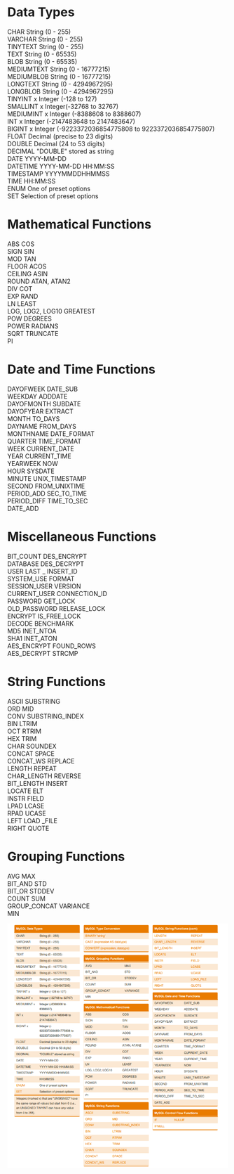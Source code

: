 # Data Types  
  
CHAR String       (0 - 255)  
VARCHAR String    (0 - 255)  
TINYTEXT String   (0 - 255)  
TEXT String       (0 - 65535)   
BLOB String       (0 - 65535)  
MEDIUMTEXT String (0 - 16777215)  
MEDIUMBLOB String (0 - 16777215)  
LONGTEXT String   (0 - 4294967295)  
LONGBLOB String   (0 - 4294967295)  
TINYINT x Integer (-128 to 127)  
SMALLINT x Integer(-32768 to 32767)  
MEDIUMINT x Integer (-8388608 to 8388607)  
INT x Integer     (-2147483648 to 2147483647)  
BIGINT x Integer  (-9223372036854775808 to 9223372036854775807)  
FLOAT Decimal     (precise to 23 digits)  
DOUBLE Decimal    (24 to 53 digits)  
DECIMAL "DOUBLE" stored as string  
DATE              YYYY-MM-DD  
DATETIME          YYYY-MM-DD HH:MM:SS  
TIMESTAMP         YYYYMMDDHHMMSS  
TIME              HH:MM:SS  
ENUM              One of preset options  
SET               Selection of preset options  
  
# Mathematical Functions  
  
ABS     COS  
SIGN    SIN  
MOD     TAN  
FLOOR   ACOS  
CEILING ASIN  
ROUND   ATAN, ATAN2  
DIV     COT  
EXP     RAND  
LN      LEAST   
LOG, LOG2, LOG10 GREATEST   
POW     DEGREES   
POWER   RADIANS   
SQRT    TRUNCATE  
PI  
  
# Date and Time Functions  
  
DAYOFWEEK DATE_SUB  
WEEKDAY ADDDATE  
DAYOFMONTH SUBDATE  
DAYOFYEAR EXTRACT   
MONTH TO_DAYS  
DAYNAME FROM_DAYS  
MONTHNAME DATE_FORMAT  
QUARTER TIME_FORMAT  
WEEK CURRENT_DATE  
YEAR CURRENT_TIME  
YEARWEEK NOW  
HOUR SYSDATE  
MINUTE UNIX_TIMESTAMP  
SECOND FROM_UNIXTIME  
PERIOD_ADD SEC_TO_TIME  
PERIOD_DIFF TIME_TO_SEC  
DATE_ADD  
  
# Miscellaneous Functions  
  
BIT_COUNT    DES_ENCRYPT  
DATABASE     DES_DECRYPT  
USER LAST  _ INSERT_ID  
SYSTEM_USE   FORMAT  
SESSION_USER VERSION  
CURRENT_USER CONNECTION_ID  
PASSWORD     GET_LOCK  
OLD_PA­SSWORD RELEASE_LOCK  
ENCRYPT      IS_FREE_LOCK  
DECODE       BENCHMARK  
MD5          INET_NTOA  
SHA1         INET_ATON  
AES_ENCRYPT  FOUND_ROWS  
AES_DECRYPT  STRCMP  
  
# String Functions  
  
ASCII       SUBSTRING  
ORD         MID  
CONV        SUBSTRING_INDEX  
BIN         LTRIM  
OCT         RTRIM  
HEX         TRIM  
CHAR        SOUNDEX  
CONCAT      SPACE  
CONCAT_WS   REPLACE  
LENGTH      REPEAT  
CHAR_LENGTH REVERSE  
BIT_LENGTH  INSERT  
LOCATE      ELT  
INSTR       FIELD  
LPAD        LCASE  
RPAD        UCASE  
LEFT LOAD  _FILE  
RIGHT       QUOTE  
  
# Grouping Functions  
  
AVG           MAX  
BIT_AND       STD  
BIT_OR        STDDEV  
COUNT         SUM  
GROUP_CONCAT  VARIANCE  
MIN  


![Cheat Sheet1](assets/mysql_cheat_sheet1.png)


